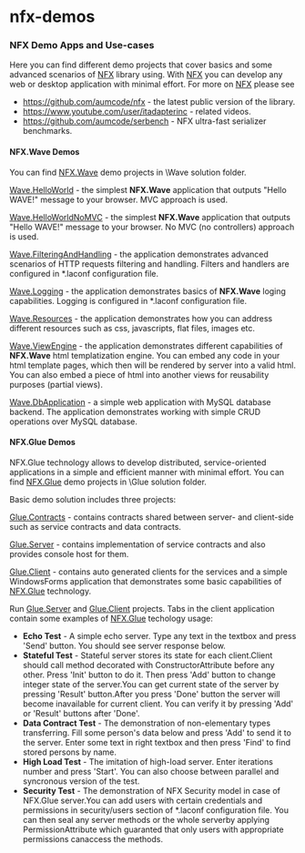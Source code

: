 # nfx-demos

<h3>NFX Demo Apps and Use-cases</h3>

Here you can find different demo projects that cover basics and some advanced scenarios of <a href="https://github.com/aumcode/nfx">NFX</a> library using. With <a href="https://github.com/aumcode/nfx">NFX</a> you can develop any web or desktop application with minimal effort. For more on <a href="https://github.com/aumcode/nfx">NFX</a> please see
<br/>
<ul>
<li><a href="https://github.com/aumcode/nfx">https://github.com/aumcode/nfx</a> - the latest public version of the library.</li>
<li><a href="https://www.youtube.com/channel/UCDNMtzPd0lCXgfeMZvTeN8Q">https://www.youtube.com/user/itadapterinc</a> - related videos.</li>
<li><a href="https://github.com/aumcode/serbench">https://github.com/aumcode/serbench</a> - NFX ultra-fast serializer benchmarks.</li>
</ul>

<h4>
NFX.Wave Demos
</h4>

You can find <a href="https://github.com/aumcode/nfx/tree/master/Source/NFX.Wave">NFX.Wave</a> demo projects in \Wave solution folder.

<a href="https://github.com/aumcode/nfx-demos/tree/master/Wave/Wave.HelloWorld">Wave.HelloWorld</a> - the simplest <b>NFX.Wave</b> application that outputs "Hello WAVE!" message to your browser. MVC approach is used.

<a href="https://github.com/aumcode/nfx-demos/tree/master/Wave/Wave.HelloWorldNoMVC">Wave.HelloWorldNoMVC</a> - the simplest <b>NFX.Wave</b> application that outputs "Hello WAVE!" message to your browser. No MVC (no controllers) approach is used.

<a href="https://github.com/aumcode/nfx-demos/tree/master/Wave/Wave.FilteringAndHandling">Wave.FilteringAndHandling</a> - the application demonstrates advanced scenarios of HTTP requests filtering and handling. Filters and handlers are configured in *.laconf configuration file.

<a href="https://github.com/aumcode/nfx-demos/tree/master/Wave/Wave.Logging">Wave.Logging</a> - the application demonstrates basics of <b>NFX.Wave</b> loging capabilities. Logging is configured in *.laconf configuration file.

<a href="https://github.com/aumcode/nfx-demos/tree/master/Wave/Wave.Resources">Wave.Resources</a> - the application demonstrates how you can address different resources such as css, javascripts, flat files, images etc.

<a href="https://github.com/aumcode/nfx-demos/tree/master/Wave/Wave.ViewEngine">Wave.ViewEngine</a> - the application demonstrates different capabilities of <b>NFX.Wave</b> html templatization engine. You can embed any code in your html template pages, which then will be rendered by server into a valid html. You can also embed a piece of html into another views for reusability purposes (partial views).

<a href="https://github.com/aumcode/nfx-demos/tree/master/Wave/Wave.DbApplication">Wave.DbApplication</a> - a simple web application with MySQL database backend. The application demonstrates working with simple CRUD operations over MySQL database.

<h4>
NFX.Glue Demos
</h4>


NFX.Glue technology allows to develop distributed, service-oriented applications in a simple and efficient manner with minimal effort. You can find <a href="https://github.com/aumcode/nfx/tree/master/Source/NFX/Glue">NFX.Glue</a> demo projects in \Glue solution folder.

Basic demo solution includes three projects:

<a href="https://github.com/aumcode/nfx-demos/tree/master/Glue/Glue.Contracts">Glue.Contracts</a> - contains contracts shared between server- and client-side such as service contracts and data contracts.

<a href="https://github.com/aumcode/nfx-demos/tree/master/Glue/Glue.Server">Glue.Server</a> - contains implementation of service contracts and also provides console host for them.

<a href="https://github.com/aumcode/nfx-demos/tree/master/Glue/Glue.Client">Glue.Client</a> - contains auto generated clients for the services and a simple WindowsForms application that demonstrates some basic capabilities of <a href="https://github.com/aumcode/nfx/tree/master/Source/NFX/Glue">NFX.Glue</a> technology.

Run <a href="https://github.com/aumcode/nfx-demos/tree/master/Glue/Glue.Server">Glue.Server</a> and <a href="https://github.com/aumcode/nfx-demos/tree/master/Glue/Glue.Client">Glue.Client</a> projects.
Tabs in the client application contain some examples of <a href="https://github.com/aumcode/nfx/tree/master/Source/NFX/Glue">NFX.Glue</a> techology usage:

<ul>
<li>
<b>Echo Test</b> - A simple echo server. Type any text in the textbox and press 'Send' button. You should see server response below.
</li>
<li>
<b>Stateful Test</b> - Stateful server stores its state for each client.Client should call method decorated with ConstructorAttribute before any other. Press 'Init' button to do it. Then press 'Add' button to change integer state of the server.You can get current state of the server by pressing 'Result' button.After you press 'Done' button the server will become inavailable for current client. You can verify it by pressing 'Add' or 'Result' buttons after 'Done'.
</li>
<li>
<b>Data Contract Test</b> - The demonstration of non-elementary types transferring. Fill some person's data below and press 'Add' to send it to the server. Enter some text in right textbox and then press 'Find' to find stored persons by name.
</li>
<li>
<b>High Load Test</b> - The imitation of high-load server. Enter iterations number and press 'Start'. You can also choose between parallel and syncronous version of the test.
</li>
<li>
<b>Security Test</b> - The demonstration of NFX Security model in case of NFX.Glue server.You can add users with certain credentials and permissions in security/users section of *.laconf configuration file. You can then seal any server methods or the whole serverby applying PermissionAttribute which guaranted that only users with appropriate permissions canaccess the methods.
</li>
</ul>
